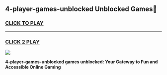 
## 4-player-games-unblocked Unblocked Games👋
<h3>
<a href="https://news.freeplayer.one?title=4-player-games-unblocked&ref=16F">CLICK TO PLAY</a></h3>
<hr>

<h3>
<a href="https://news.freeplayer.one?title=4-player-games-unblocked&ref=16F">CLICK 2 PLAY</a>
  
</h3>

<a href="https://news.freeplayer.one?title=4-player-games-unblocked&ref=16F/"><img src="https://clearcache.store/games.png"></a>


**4-player-games-unblocked games unblocked: Your Gateway to Fun and Accessible Online Gaming**
